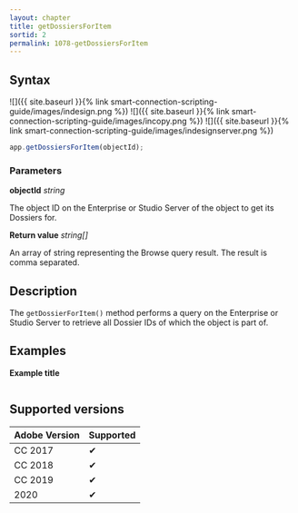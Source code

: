 ```yaml
---
layout: chapter
title: getDossiersForItem
sortid: 2
permalink: 1078-getDossiersForItem
---
```

## Syntax

![]({{ site.baseurl }}{% link smart-connection-scripting-guide/images/indesign.png %}) ![]({{ site.baseurl }}{% link smart-connection-scripting-guide/images/incopy.png %}) ![]({{ site.baseurl }}{% link smart-connection-scripting-guide/images/indesignserver.png %})
```javascript
app.getDossiersForItem(objectId);
```

### Parameters

**objectId** *string*

The object ID on the Enterprise or Studio Server of the object to get its Dossiers for.

**Return value** *string[]*

An array of string representing the Browse query result.
The result is comma separated.

## Description

The `getDossierForItem()` method performs a query on the Enterprise or Studio Server to retrieve all Dossier IDs of which the object is part of.

## Examples

**Example title**

```javascript

```

## Supported versions

| Adobe Version | Supported |
|---------------|-----------|
| CC 2017       | ✔         |
| CC 2018       | ✔         |
| CC 2019       | ✔         |
| 2020          | ✔         |